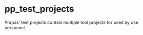 pp_test_projects
================

Prapas' test projects contain multiple tool projects for used by ose personnel.

